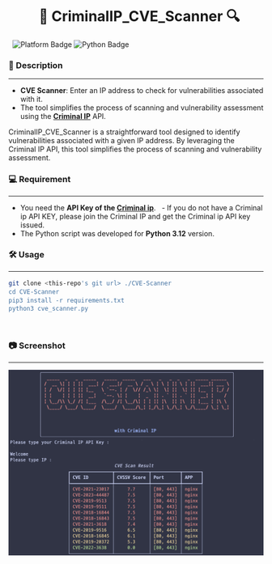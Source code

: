 # <center>  🔎 CriminalIP_CVE_Scanner 🔍 </center>
 
  ![Platform Badge](https://img.shields.io/badge/Platform-Windows%7CMac%7CLinux-green)
  ![Python Badge](https://img.shields.io/badge/python-3.12-blue)
 
### 📝 Description
---
- **CVE Scanner**: Enter an IP address to check for vulnerabilities associated with it.
- The tool simplifies the process of scanning and vulnerability assessment using the [**Criminal IP**](https://www.criminalip.io/) API.

CriminalIP_CVE_Scanner is a straightforward tool designed to identify vulnerabilities associated with a given IP address. By leveraging the Criminal IP API, this tool simplifies the process of scanning and vulnerability assessment.
 
 
### 💻 Requirement
---
- You need the **API Key of the [Criminal ip](https://www.criminalip.io/)**.
  - If you do not have a Criminal ip API KEY, please join the Criminal IP and get the Criminal ip API key issued.
- The Python script was developed for **Python 3.12** version.
 
 
### 🛠️ Usage
---
```bash
git clone <this-repo's git url> ./CVE-Scanner
cd CVE-Scanner
pip3 install -r requirements.txt
python3 cve_scanner.py
```
 
### 📷 Screenshot
---
![result](<screenshot.png>)
